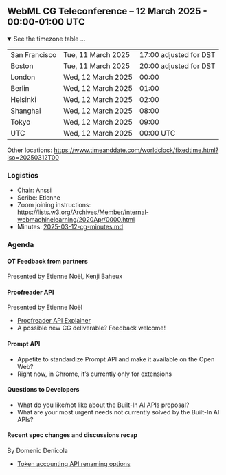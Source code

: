 ## WebML CG Teleconference – 12 March 2025 - 00:00-01:00 UTC

<details open><summary>See the timezone table ...</summary>
<table>
<tr><td> San Francisco <td> Tue, 11 March 2025 <td> 17:00 adjusted for DST
<tr><td> Boston <td> Tue, 11 March 2025 <td> 20:00 adjusted for DST
<tr><td> London <td> Wed, 12 March 2025 <td> 00:00  
<tr><td> Berlin <td> Wed, 12 March 2025 <td> 01:00 
<tr><td> Helsinki <td> Wed, 12 March 2025 <td> 02:00 
<tr><td> Shanghai <td> Wed, 12 March 2025 <td> 08:00
<tr><td> Tokyo <td> Wed, 12 March 2025 <td> 09:00
<tr><td> UTC <td> Wed, 12 March 2025 <td> 00:00 UTC
</table>

Other locations: https://www.timeanddate.com/worldclock/fixedtime.html?iso=20250312T00
</details>

### Logistics

* Chair: Anssi
* Scribe: Etienne
* Zoom joining instructions: https://lists.w3.org/Archives/Member/internal-webmachinelearning/2020Apr/0000.html
* Minutes: [2025-03-12-cg-minutes.md](/telcons/2025-03-12-cg-minutes.md)

### Agenda

#### OT Feedback from partners

Presented by Etienne Noël, Kenji Baheux

#### Proofreader API

Presented by Etienne Noël

- [Proofreader API Explainer](https://github.com/explainers-by-googlers/proofreader-api)
- A possible new CG deliverable? Feedback welcome!

#### Prompt API

- Appetite to standardize Prompt API and make it available on the Open Web?
- Right now, in Chrome, it’s currently only for extensions

#### Questions to Developers

- What do you like/not like about the Built-In AI APIs proposal?
- What are your most urgent needs not currently solved by the Built-In AI APIs?

#### Recent spec changes and discussions recap

By Domenic Denicola

- [Token accounting API renaming options](https://github.com/webmachinelearning/writing-assistance-apis/issues/5#issuecomment-2683970259)
